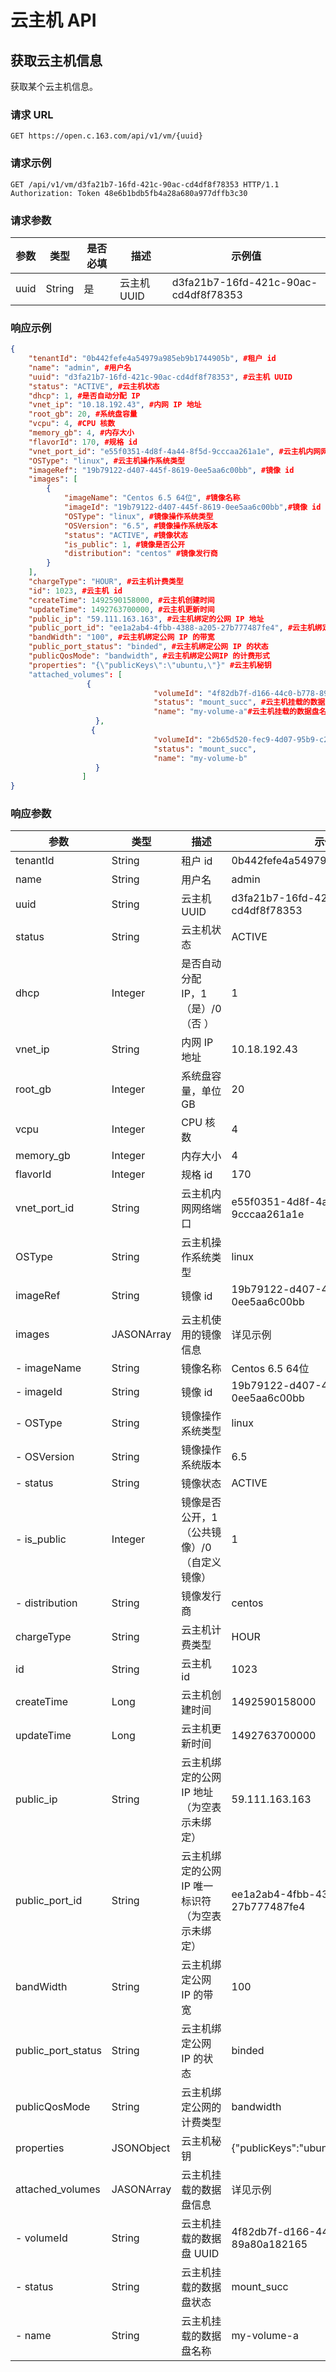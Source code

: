 # 云主机 API

## 获取云主机信息

获取某个云主机信息。

### 请求 URL

    GET https://open.c.163.com/api/v1/vm/{uuid}

### 请求示例
    GET /api/v1/vm/d3fa21b7-16fd-421c-90ac-cd4df8f78353 HTTP/1.1
    Authorization: Token 48e6b1bdb5fb4a28a680a977dffb3c30

### 请求参数

| 参数 |  类型  | 是否必填 |     描述    |                示例值                |
|------|--------|----------|-------------|--------------------------------------|
| uuid | String | 是       | 云主机 UUID | d3fa21b7-16fd-421c-90ac-cd4df8f78353 |

### 响应示例

```json
{
    "tenantId": "0b442fefe4a54979a985eb9b1744905b", #租户 id
    "name": "admin", #用户名
    "uuid": "d3fa21b7-16fd-421c-90ac-cd4df8f78353", #云主机 UUID
    "status": "ACTIVE", #云主机状态
    "dhcp": 1, #是否自动分配 IP
    "vnet_ip": "10.18.192.43", #内网 IP 地址
    "root_gb": 20, #系统盘容量
    "vcpu": 4, #CPU 核数
    "memory_gb": 4, #内存大小
    "flavorId": 170, #规格 id
    "vnet_port_id": "e55f0351-4d8f-4a44-8f5d-9cccaa261a1e", #云主机内网网络端口
    "OSType": "linux", #云主机操作系统类型
    "imageRef": "19b79122-d407-445f-8619-0ee5aa6c00bb", #镜像 id
    "images": [
        {
            "imageName": "Centos 6.5 64位", #镜像名称
            "imageId": "19b79122-d407-445f-8619-0ee5aa6c00bb",#镜像 id
            "OSType": "linux", #镜像操作系统类型
            "OSVersion": "6.5", #镜像操作系统版本
            "status": "ACTIVE", #镜像状态
            "is_public": 1, #镜像是否公开
            "distribution": "centos" #镜像发行商
        }
    ],
    "chargeType": "HOUR", #云主机计费类型
    "id": 1023, #云主机 id
    "createTime": 1492590158000, #云主机创建时间
    "updateTime": 1492763700000, #云主机更新时间
    "public_ip": "59.111.163.163", #云主机绑定的公网 IP 地址
    "public_port_id": "ee1a2ab4-4fbb-4388-a205-27b777487fe4", #云主机绑定的公网 IP 唯一标识符
    "bandWidth": "100", #云主机绑定公网 IP 的带宽
    "public_port_status": "binded", #云主机绑定公网 IP 的状态
    "publicQosMode": "bandwidth", #云主机绑定公网IP 的计费形式
    "properties": "{\"publicKeys\":\"ubuntu,\"}" #云主机秘钥
    "attached_volumes": [
                 {
                                "volumeId": "4f82db7f-d166-44c0-b778-89a80a182165",#云主机挂载的数据盘 UUID
                                "status": "mount_succ", #云主机挂载的数据盘状态 
                                "name": "my-volume-a"#云主机挂载的数据盘名称
                   },
                  {
                                "volumeId": "2b65d520-fec9-4d07-95b9-c23b66674e39",
                                "status": "mount_succ",
                                "name": "my-volume-b"
                   }
                ]
}
```


### 响应参数

|        参数        |    类型    |                       描述                       |                示例值                |
|--------------------|------------|--------------------------------------------------|--------------------------------------|
| tenantId           | String     | 租户 id                                          | 0b442fefe4a54979a985eb9b1744905b     |
| name               | String     | 用户名                                           | admin                                |
| uuid               | String     | 云主机 UUID                                      | d3fa21b7-16fd-421c-90ac-cd4df8f78353 |
| status             | String     | 云主机状态                                       | ACTIVE                               |
| dhcp               | Integer    | 是否自动分配 IP，1（是）/0（否 ）                | 1                                    |
| vnet_ip            | String     | 内网 IP 地址                                     | 10.18.192.43                         |
| root_gb            | Integer    | 系统盘容量，单位 GB                              | 20                                   |
| vcpu               | Integer    | CPU 核数                                         | 4                                    |
| memory_gb          | Integer    | 内存大小                                         | 4                                    |
| flavorId           | Integer    | 规格 id                                          | 170                                  |
| vnet_port_id       | String     | 云主机内网网络端口                               | e55f0351-4d8f-4a44-8f5d-9cccaa261a1e |
| OSType             | String     | 云主机操作系统类型                               | linux                                |
| imageRef           | String     | 镜像 id                                          | 19b79122-d407-445f-8619-0ee5aa6c00bb |
| images             | JASONArray | 云主机使用的镜像信息                             | 详见示例                             |
| - imageName        | String     | 镜像名称                                         | Centos 6.5 64位                      |
| - imageId          | String     | 镜像 id                                          | 19b79122-d407-445f-8619-0ee5aa6c00bb |
| - OSType           | String     | 镜像操作系统类型                                 | linux                                |
| - OSVersion        | String     | 镜像操作系统版本                                 | 6.5                                  |
| - status           | String     | 镜像状态                                         | ACTIVE                               |
| - is_public        | Integer    | 镜像是否公开，1（公共镜像）/0（自定义镜像）      | 1                                    |
| - distribution     | String     | 镜像发行商                                       | centos                               |
| chargeType         | String     | 云主机计费类型                                   | HOUR                                 |
| id                 | String     | 云主机 id                                        | 1023                                 |
| createTime         | Long       | 云主机创建时间                                   | 1492590158000                        |
| updateTime         | Long       | 云主机更新时间                                   | 1492763700000                        |
| public_ip          | String     | 云主机绑定的公网 IP 地址（为空表示未绑定）       | 59.111.163.163                       |
| public_port_id     | String     | 云主机绑定的公网 IP 唯一标识符（为空表示未绑定） | ee1a2ab4-4fbb-4388-a205-27b777487fe4 |
| bandWidth          | String     | 云主机绑定公网 IP 的带宽                         | 100                                  |
| public_port_status | String     | 云主机绑定公网 IP 的状态                         | binded                               |
| publicQosMode      | String     | 云主机绑定公网的计费类型                         | bandwidth                            |
| properties         | JSONObject | 云主机秘钥                                       | {\"publicKeys\":\"ubuntu,\"}         |
| attached_volumes   | JASONArray | 云主机挂载的数据盘信息                           | 详见示例                             |
| - volumeId         | String     | 云主机挂载的数据盘 UUID                          | 4f82db7f-d166-44c0-b778-89a80a182165 |
| - status           | String     | 云主机挂载的数据盘状态                           | mount_succ                           |
| - name             | String     | 云主机挂载的数据盘名称                           | my-volume-a                          |











